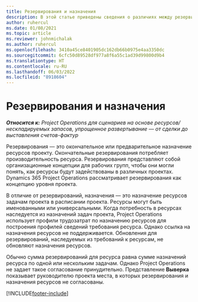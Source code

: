 ```yaml
---
title: Резервирования и назначения
description: В этой статье приведены сведения о различиях между резервированием ресурсов и назначением ресурсов.
author: ruhercul
ms.date: 01/08/2021
ms.topic: article
ms.reviewer: johnmichalak
ms.author: ruhercul
ms.openlocfilehash: 3410a45ce8401905dc162db66b0975e4aa3350dc
ms.sourcegitcommit: 6cfc50d89528df977a8f6a55c1ad39d99800d9b4
ms.translationtype: HT
ms.contentlocale: ru-RU
ms.lasthandoff: 06/03/2022
ms.locfileid: "8918604"
---
```

# <a name="bookings-vs-assignments"></a>Резервирования и назначения

_**Относится к:** Project Operations для сценариев на основе ресурсов/нескладируемых запасов, упрощенное развертывание — от сделки до выставления счетов-фактур_

Резервирования — это окончательное или предварительное назначение ресурсов проекту. Окончательные резервирования потребляет производительность ресурса. Резервирования представляют собой организационные концепции для рабочих групп, чтобы они могли понять, как ресурсы будут задействованы в различных проектах. Dynamics 365 Project Operations рассматривает резервирования как концепцию уровня проекта. 

В отличие от резервирований, назначения — это назначение ресурсов задачам проекта в расписании проекта. Ресурсы могут быть именованными или универсальными.  Когда потребность в ресурсах наследуется из назначений задач проекта, Project Operations использует профили трудозатрат по назначению ресурсов для построения профилей сведений требования ресурса. Однако ссылка на назначения ресурсов не поддерживается. Обновления для резервирований, наследуемых из требований к ресурсам, не обновляют назначения ресурсов.

Обычно сумма резервирований для ресурса равна сумме назначений ресурса по одной или нескольким задачам. Однако Project Operations не задает такое согласование принудительно. Представление **Выверка** показывает руководителю проекта места, в которых резервирования и назначения ресурсов не согласованы.




[!INCLUDE[footer-include](../includes/footer-banner.md)]